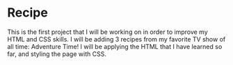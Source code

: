 # Recipe
This is the first project that I will be working on in order to improve my HTML and CSS skills.
I will be adding 3 recipes from my favorite TV show of all time: Adventure Time!
I will be applying the HTML that I have learned so far, and styling the page with CSS.